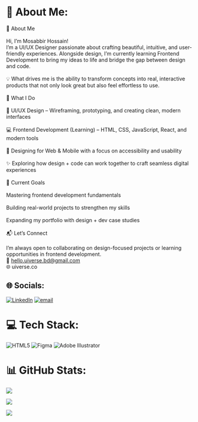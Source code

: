 # 💫 About Me:

👋 About Me<br><br>Hi, I’m Mosabbir Hossain!<br>I’m a UI/UX Designer passionate about crafting beautiful, intuitive, and user-friendly experiences. Alongside design, I’m currently learning Frontend Development to bring my ideas to life and bridge the gap between design and code.<br><br>💡 What drives me is the ability to transform concepts into real, interactive products that not only look great but also feel effortless to use.<br><br>🌟 What I Do<br><br>🎨 UI/UX Design – Wireframing, prototyping, and creating clean, modern interfaces<br><br>💻 Frontend Development (Learning) – HTML, CSS, JavaScript, React, and modern tools<br><br>📱 Designing for Web & Mobile with a focus on accessibility and usability<br><br>✨ Exploring how design + code can work together to craft seamless digital experiences<br><br>🚀 Current Goals<br><br>Mastering frontend development fundamentals<br><br>Building real-world projects to strengthen my skills<br><br>Expanding my portfolio with design + dev case studies<br><br>📬 Let’s Connect<br><br>I’m always open to collaborating on design-focused projects or learning opportunities in frontend development.<br>📩 hello.uiverse.bd@gmail.com<br>🌐 uiverse.co
 
 
## 🌐 Socials:

[![LinkedIn](https://img.shields.io/badge/LinkedIn-%230077B5.svg?logo=linkedin&logoColor=white)](https://linkedin.com/in/uiverse) [![email](https://img.shields.io/badge/Email-D14836?logo=gmail&logoColor=white)](mailto:hello.uiverse.bd@gmail.com)
 
# 💻 Tech Stack:

![HTML5](https://img.shields.io/badge/html5-%23E34F26.svg?style=for-the-badge&logo=html5&logoColor=white) ![Figma](https://img.shields.io/badge/figma-%23F24E1E.svg?style=for-the-badge&logo=figma&logoColor=white) ![Adobe Illustrator](https://img.shields.io/badge/adobe%20illustrator-%23FF9A00.svg?style=for-the-badge&logo=adobe%20illustrator&logoColor=white)

# 📊 GitHub Stats:

![](https://github-readme-stats.vercel.app/api?username=mosabbir-ui&theme=dark&hide_border=false&include_all_commits=false&count_private=false)<br/>

![](https://nirzak-streak-stats.vercel.app/?user=mosabbir-ui&theme=dark&hide_border=false)<br/>

![](https://github-readme-stats.vercel.app/api/top-langs/?username=mosabbir-ui&theme=dark&hide_border=false&include_all_commits=false&count_private=false&layout=compact)
 
<!-- Proudly created with GPRM ( https://gprm.itsvg.in ) -->
 
